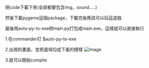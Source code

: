 把code下載下來(全部都要包含img，sound.....)

然後下載pygame這個package，下載完後應該可以玩這遊戲

最後用autu-py-to-exe把main.py打包成main.exe，這樣就可以直接執行
  
  1.在commander打 $auto-py-to-exe 
  
  2.出現的畫面，並把選項勾成下面的模樣
    ![image](https://user-images.githubusercontent.com/105538527/192677416-2a93813a-fc44-42d2-a50d-d92badf531d4.png)
    
  3.就可以開始compile
